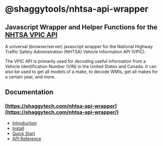 # @shaggytools/nhtsa-api-wrapper

## Javascript Wrapper and Helper Functions for the [NHTSA VPIC API](https://vpic.nhtsa.dot.gov/api/Home)

A universal (browser/server) javascript wrapper for the National Highway Traffic
Safety Administration (NHTSA) Vehicle Information API (VPIC).

The VPIC API is primarily used for decoding useful information from a Vehicle Identification Number
(VIN) in the United States and Canada. It can also be used to get all models of a make, to decode
WMIs, get all makes for a certain year, and more.

## Documentation

### [https://shaggytech.com/nhtsa-api-wrapper](https://shaggytech.com/nhtsa-api-wrapper/)

- [Introduction](https://www.shaggytech.com/nhtsa-api-wrapper/guide)
- [Install](https://www.shaggytech.com/nhtsa-api-wrapper/guide/getting-started#install)
- [Quick Start](https://www.shaggytech.com/nhtsa-api-wrapper/guide/getting-started#quick-start)
- [API Reference](https://www.shaggytech.com/nhtsa-api-wrapper/api/)
